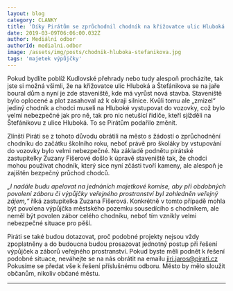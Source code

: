 ```yaml
---
layout: blog
category: CLANKY
title: 'Díky Pirátům se zprůchodnil chodník na křižovatce ulic Hluboká a Štefánikova'
date: 2019-03-09T06:06:00.032Z
author: Mediální odbor
authorId: medialni.odbor
image: /assets/img/posts/chodnik-hluboka-stefanikova.jpg
tags: 'majetek výpůjčky'
---
```


Pokud bydlíte poblíž Kudlovské přehrady nebo tudy alespoň procházíte, tak jste si možná všimli, že na
křižovatce ulic Hluboká a Štefánikova se na jaře boural dům a nyní je zde staveniště, kde má vyrůst
nová stavba. Staveniště bylo oplocené a plot zasahoval až k okraji silnice. Kvůli tomu ale „zmizel“
jediný chodník a chodci museli na Hluboké vystupovat do vozovky, což bylo velmi nebezpečné jak pro
ně, tak pro nic netušící řidiče, kteří sjížděli na Štefánikovu z ulice Hluboká. To se Pirátům podařilo
změnit.

Zlínští Piráti se z tohoto důvodu obrátili na město s žádostí o zprůchodnění chodníku do začátku
školního roku, neboť právě pro školáky by vstupování do vozovky bylo velmi nebezpečné. Na základě
podnětu pirátské zastupitelky Zuzany Fišerové došlo k úpravě staveniště tak, že chodci mohou
používat chodník, který sice nyní zčásti tvoří kameny, ale alespoň je zajištěn bezpečný průchod
chodců.

*„I nadále budu apelovat na jednáních majetkové komise, aby při obdobných povolení záboru či
výpůjčky veřejného prostranství byl zohledněn veřejný zájem,“* říká zastupitelka Zuzana Fišerová.
Konkrétně v tomto případě mohla být povolena výpůjčka městského pozemku sousedícího s
chodníkem, ale neměl být povolen zábor celého chodníku, neboť tím vznikly velmi nebezpečné
situace pro pěší.

Piráti se také budou dotazovat, proč podobné projekty nejsou vždy zpoplatněny a do budoucna
budou prosazovat jednotný postup při řešení výpůjček a záborů veřejného prostranství.
Pokud byste měli podnět k řešení podobné situace, neváhejte se na nás obrátit na emailu <jiri.jaros@pirati.cz>
Pokusíme se předat vše k řešení příslušnému odboru. Město by mělo sloužit
občanům, nikoliv občané městu.

- - -
